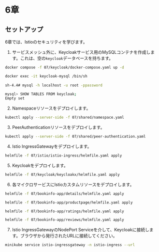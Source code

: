 # 6章

## セットアップ

6章では、Istioのセキュリティを学びます。

1. サービスメッシュ外に、Keycloakサービス用のMySQLコンテナを作成します。これは、空の`keycloak`データベースを持ちます。

```bash
docker compose -f 07/keycloak/docker-compose.yaml up -d

docker exec -it keycloak-mysql /bin/sh
                                                                                                                                                                              (minikube/default)
sh-4.4# mysql -h localhost -u root -ppassword

mysql> SHOW TABLES FROM keycloak;
Empty set
```

2. Namespaceリソースをデプロイします。

```bash
kubectl apply --server-side -f 07/shared/namespace.yaml
```

3. PeerAuthenticationリソースをデプロイします。

```bash
kubectl apply --server-side -f 07/shared/peer-authentication.yaml
```

4. Istio IngressGatewayをデプロイします。

```bash
helmfile -f 07/istio/istio-ingress/helmfile.yaml apply
```

5. Keycloakをデプロイします。

```bash
helmfile -f 07/keycloak/keycloakx/helmfile.yaml apply
```

6. 各マイクロサービスにIstioカスタムリソースをデプロイします。

```bash
helmfile -f 07/bookinfo-app/details/helmfile.yaml apply

helmfile -f 07/bookinfo-app/productpage/helmfile.yaml apply

helmfile -f 07/bookinfo-app/ratings/helmfile.yaml apply

helmfile -f 07/bookinfo-app/reviews/helmfile.yaml apply
```

7. Istio IngressGatewayのNodePort Serviceを介して、Keycloakに接続します。ブラウザから発行されたURLに接続してください。

```bash
minikube service istio-ingressgateway -n istio-ingress --url
```
